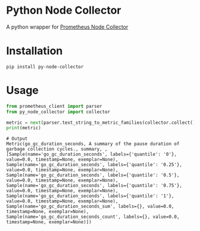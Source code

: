 # Python Node Collector

A python wrapper for [Prometheus Node Collector](https://github.com/shadowy-pycoder/go-node-collector) 

# Installation

```shell
pip install py-node-collector
```

# Usage


```python
from prometheus_client import parser
from py_node_collector import collector

metric = next(parser.text_string_to_metric_families(collector.collect()))
print(metric)
```

```shell
# Output
Metric(go_gc_duration_seconds, A summary of the pause duration of garbage collection cycles., summary, , 
[Sample(name='go_gc_duration_seconds', labels={'quantile': '0'}, value=0.0, timestamp=None, exemplar=None), 
Sample(name='go_gc_duration_seconds', labels={'quantile': '0.25'}, value=0.0, timestamp=None, exemplar=None), 
Sample(name='go_gc_duration_seconds', labels={'quantile': '0.5'}, value=0.0, timestamp=None, exemplar=None), 
Sample(name='go_gc_duration_seconds', labels={'quantile': '0.75'}, value=0.0, timestamp=None, exemplar=None), 
Sample(name='go_gc_duration_seconds', labels={'quantile': '1'}, value=0.0, timestamp=None, exemplar=None), 
Sample(name='go_gc_duration_seconds_sum', labels={}, value=0.0, timestamp=None, exemplar=None), 
Sample(name='go_gc_duration_seconds_count', labels={}, value=0.0, timestamp=None, exemplar=None)])
```